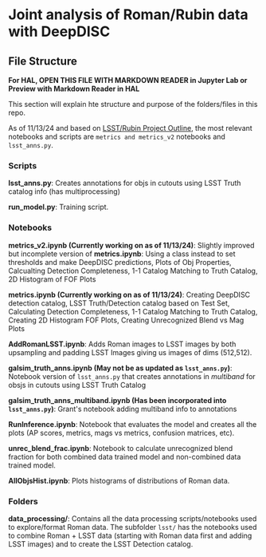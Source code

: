 # Joint analysis of Roman/Rubin data with DeepDISC

## File Structure

**For HAL, OPEN THIS FILE WITH MARKDOWN READER in Jupyter Lab or Preview with Markdown Reader in HAL**

This section will explain hte structure and purpose of the folders/files in this repo.

As of 11/13/24 and based on [LSST/Rubin Project Outline](https://docs.google.com/document/d/1hFqOK-6hv6E2UjG0CJjX5IfqadrR0yOK_ekBkm2A1ns/edit?pli=1&tab=t.0#heading=h.kqvlnv4vmq2p), the most relevant notebooks and scripts are `metrics and metrics_v2` notebooks and `lsst_anns.py`.

### Scripts

**lsst_anns.py**: Creates annotations for objs in cutouts using LSST Truth catalog info (has multiprocessing)

**run_model.py**: Training script.

### Notebooks

**metrics_v2.ipynb (Currently working on as of 11/13/24)**: Slightly improved but incomplete version of **metrics.ipynb**: Using a class instead to set thresholds and make DeepDISC predictions, Plots of Obj Properties, Calcualting Detection Completeness, 1-1 Catalog Matching to Truth Catalog, 2D Histogram of FOF Plots

**metrics.ipynb (Currently working on as of 11/13/24)**: Creating DeepDISC detection catalog, LSST Truth/Detection catalog based on Test Set, Calculating Detection Completeness, 1-1 Catalog Matching to Truth Catalog, Creating 2D Histogram FOF Plots, Creating Unrecognized Blend vs Mag Plots

**AddRomanLSST.ipynb**: Adds Roman images to LSST images by both upsampling and padding LSST Images giving us images of dims (512,512).

**galsim_truth_anns.ipynb (May not be as updated as `lsst_anns.py`)**: Notebook version of `lsst_anns.py` that creates annotations in _multiband_ for obsjs in cutouts using LSST Truth Catalog

**galsim_truth_anns_multiband.ipynb (Has been incorporated into `lsst_anns.py`)**: Grant's notebook adding multiband info to annotations

**RunInference.ipynb**: Notebook that evaluates the model and creates all the plots (AP scores, metrics, mags vs metrics, confusion matrices, etc).

**unrec_blend_frac.ipynb**: Notebook to calculate unrecognized blend fraction for both combined data trained model and non-combined data trained model.

**AllObjsHist.ipynb**: Plots histograms of distributions of Roman data.

### Folders

**data_processing/**: Contains all the data processing scripts/notebooks used to explore/format Roman data. The subfolder `lsst/` has the notebooks used to combine Roman + LSST data (starting with Roman data first and adding LSST images) and to create the LSST Detection catalog.